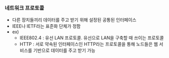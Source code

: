 ### 네트워크 프로토콜
- 다른 장치들끼리 데이터를 주고 받기 위해 설정된 공통된 인터페이스
- IEEE나 IETF라는 표준화 단체가 정함
- ex)
  - IEEE802.4 : 유선 LAN 프로토콜. 유선으로 LAN을 구축할 때 쓰이는 프로토콜
  - HTTP : 서로 약속된 인터페이스인 HTTP라는 프로토콜을 통해 노드들은 웹 서비스를 기반으로 데이터를 주고 받기 가능
